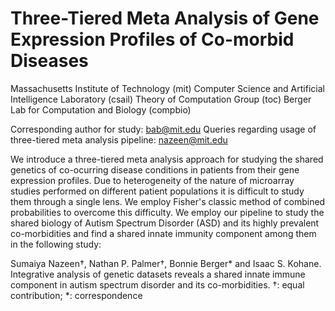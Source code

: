# Three-Tiered Meta Analysis of Gene Expression Profiles of Co-morbid Diseases
Massachusetts Institute of Technology (mit)
Computer Science and Artificial Intelligence Laboratory (csail)
Theory of Computation Group (toc)
Berger Lab for Computation and Biology (compbio)

Corresponding author for study: bab@mit.edu
Queries regarding usage of three-tiered meta analysis pipeline: nazeen@mit.edu

We introduce a three-tiered meta analysis approach for studying the shared genetics of co-ocurring disease conditions in patients from their gene expression profiles. Due to heterogeneity of the nature of microarray studies performed on different patient populations it is difficult to study them through a single lens. We employ Fisher's classic method of combined probabilities to overcome this difficulty. We employ our pipeline to study the shared biology of Autism Spectrum Disorder (ASD) and its highly prevalent co-morbidities and find a shared innate immunity component among them in the following study:

Sumaiya Nazeen†, Nathan P. Palmer†, Bonnie Berger* and Isaac S. Kohane. Integrative analysis of genetic datasets reveals a shared innate immune component in autism spectrum disorder and its co-morbidities.
†: equal contribution; *: correspondence

